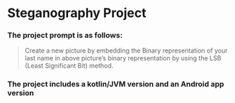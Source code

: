 # Steganography Project

### The project prompt is as follows:
> Create a new picture by embedding the Binary representation of your last
> name in above picture’s binary representation by using the LSB (Least Significant Bit) method.

### The project includes a **kotlin/JVM** version and an **Android app** version
